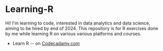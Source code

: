# Learning-R
Hi!
I'm learning to code, interested in data analytics and data science, aiming to be hired by end of 2024.
This repository is for R exercises done by me while learning R on various various platforms and courses.
+ Learn R -- on [Codecadamy.com](https://www.codecademy.com/enrolled/courses/learn-r)


